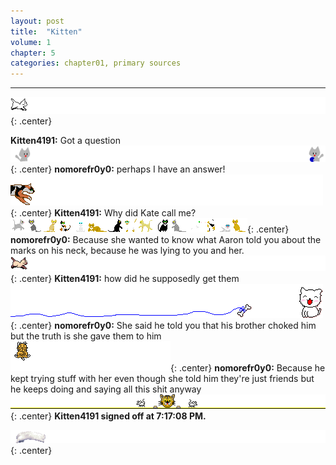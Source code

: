 ```yaml
---
layout: post
title:  "Kitten"
volume: 1
chapter: 5
categories: chapter01, primary sources
---
```


<hr/>

![cat](/assets/img/cat.gif){: .center}

**Kitten4191:** Got a question  
![cat](/assets/img/cat5.gif){: .center}
**nomorefr0y0:** perhaps I have an answer!  
![cat](/assets/img/cat8.gif){: .center}
**Kitten4191:** Why did Kate call me?  
![cat](/assets/img/cat4.gif){: .center}
**nomorefr0y0:** Because she wanted to know what Aaron told you about the marks on his neck, because he was lying to you and her.  
![cat](/assets/img/cat3.gif){: .center}
**Kitten4191:** how did he supposedly get them  
![cat](/assets/img/cat6.gif){: .center}
**nomorefr0y0:** She said he told you that his brother choked him but the truth is she gave them to him  
![cat](/assets/img/cat7.gif){: .center}
**nomorefr0y0:** Because he kept trying stuff with her even though she told him they're just friends but he keeps doing and saying all this shit anyway  
![cat](/assets/img/cat9.gif){: .center}
**Kitten4191 signed off at 7:17:08 PM.**  

![cat](/assets/img/cat2.gif){: .center}

